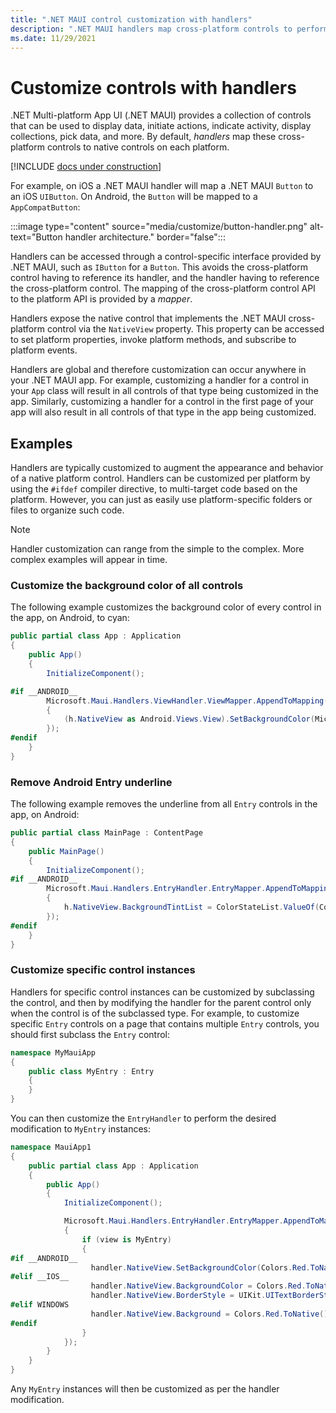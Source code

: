 ```yaml
---
title: ".NET MAUI control customization with handlers"
description: ".NET MAUI handlers map cross-platform controls to performant native controls on each platform."
ms.date: 11/29/2021
---
```


# Customize controls with handlers

.NET Multi-platform App UI (.NET MAUI) provides a collection of controls that can be used to display data, initiate actions, indicate activity, display collections, pick data, and more. By default, *handlers* map these cross-platform controls to native controls on each platform.

[!INCLUDE [docs under construction](~/includes/preview-note.md)]

For example, on iOS a .NET MAUI handler will map a .NET MAUI `Button` to an iOS `UIButton`. On Android, the `Button` will be mapped to a `AppCompatButton`:

:::image type="content" source="media/customize/button-handler.png" alt-text="Button handler architecture." border="false":::

Handlers can be accessed through a control-specific interface provided by .NET MAUI, such as `IButton` for a `Button`. This avoids the cross-platform control having to reference its handler, and the handler having to reference the cross-platform control. The mapping of the cross-platform control API to the platform API is provided by a *mapper*.

Handlers expose the native control that implements the .NET MAUI cross-platform control via the `NativeView` property. This property can be accessed to set platform properties, invoke platform methods, and subscribe to platform events.

Handlers are global and therefore customization can occur anywhere in your .NET MAUI app. For example, customizing a handler for a control in your `App` class will result in all controls of that type being customized in the app. Similarly, customizing a handler for a control in the first page of your app will also result in all controls of that type in the app being customized.

## Examples

Handlers are typically customized to augment the appearance and behavior of a native platform control. Handlers can be customized per platform by using the `#ifdef` compiler directive, to multi-target code based on the platform. However, you can just as easily use platform-specific folders or files to organize such code.

> [!NOTE]
> Handler customization can range from the simple to the complex. More complex examples will appear in time.

### Customize the background color of all controls

The following example customizes the background color of every control in the app, on Android, to cyan:

```csharp
public partial class App : Application
{
    public App()
    {
        InitializeComponent();

#if __ANDROID__
        Microsoft.Maui.Handlers.ViewHandler.ViewMapper.AppendToMapping(nameof(IView.Background), (h, v) =>
        {
            (h.NativeView as Android.Views.View).SetBackgroundColor(Microsoft.Maui.Graphics.Colors.Cyan.ToNative());
        });
#endif
    }
}
```

### Remove Android Entry underline

The following example removes the underline from all `Entry` controls in the app, on Android:

```csharp
public partial class MainPage : ContentPage
{
    public MainPage()
    {
        InitializeComponent();
#if __ANDROID__
        Microsoft.Maui.Handlers.EntryHandler.EntryMapper.AppendToMapping("NoUnderline", (h, v) =>
        {
            h.NativeView.BackgroundTintList = ColorStateList.ValueOf(Colors.Transparent.ToAndroid());
        });
#endif
    }
}
```

### Customize specific control instances

Handlers for specific control instances can be customized by subclassing the control, and then by modifying the handler for the parent control only when the control is of the subclassed type. For example, to customize specific `Entry` controls on a page that contains multiple `Entry` controls, you should first subclass the `Entry` control:

```csharp
namespace MyMauiApp
{
    public class MyEntry : Entry
    {
    }
}
```

You can then customize the `EntryHandler` to perform the desired modification to `MyEntry` instances:

```csharp
namespace MauiApp1
{
    public partial class App : Application
    {
        public App()
        {
            InitializeComponent();

            Microsoft.Maui.Handlers.EntryHandler.EntryMapper.AppendToMapping(nameof(IView.Background), (handler, view) =>
            {
                if (view is MyEntry)
                {
#if __ANDROID__
                  handler.NativeView.SetBackgroundColor(Colors.Red.ToNative());
#elif __IOS__
                  handler.NativeView.BackgroundColor = Colors.Red.ToNative();
                  handler.NativeView.BorderStyle = UIKit.UITextBorderStyle.Line;
#elif WINDOWS
                  handler.NativeView.Background = Colors.Red.ToNative();
#endif
                }
            });
        }
    }
}
```

Any `MyEntry` instances will then be customized as per the handler modification.
